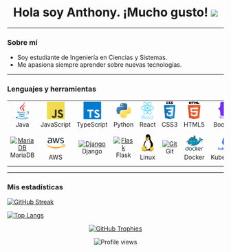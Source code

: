 <div id="badges" align="center">
  <img decoding="async" src="https://visitor-badge-reloaded.herokuapp.com/badge?page_id=anthony-97.anthony-97&color=00cf00" alt=""/>
</div>

<h1 align="center">
  Hola soy Anthony. ¡Mucho gusto!
  <img decoding="async" src="https://media.giphy.com/media/hvRJCLFzcasrR4ia7z/giphy.gif" width="30px"/>
</h1>

---

<div id="header" align="left">

<h3>Sobre mí</h3>
<ul>
  <li>Soy estudiante de Ingeniería en Ciencias y Sistemas.</li>
  <li>Me apasiona siempre aprender sobre nuevas tecnologías.</li>
</ul>

---
<h3>Lenguajes y herramientas</h3>
<table>
  <tr>
    <td align="center" width="80">
      <a href="https://www.java.com/" target="_blank">
        <img src="https://raw.githubusercontent.com/devicons/devicon/master/icons/java/java-original.svg" alt="Java" width="42" height="42" />
      </a><br />
      Java
    </td>
    <td align="center" width="80">
      <a href="https://developer.mozilla.org/en-US/docs/Web/JavaScript" target="_blank">
        <img src="https://raw.githubusercontent.com/devicons/devicon/master/icons/javascript/javascript-original.svg" alt="JavaScript" width="42" height="42" />
      </a><br />
      JavaScript
    </td>
    <td align="center" width="80">
      <a href="https://www.typescriptlang.org/" target="_blank">
        <img src="https://raw.githubusercontent.com/devicons/devicon/master/icons/typescript/typescript-original.svg" alt="TypeScript" width="42" height="42" />
      </a><br />
      TypeScript
    </td>
    <td align="center" width="80">
      <a href="https://www.python.org/" target="_blank">
        <img src="https://raw.githubusercontent.com/devicons/devicon/master/icons/python/python-original.svg" alt="Python" width="42" height="42" />
      </a><br />
      Python
    </td>
    <td align="center" width="80">
      <a href="https://reactjs.org/" target="_blank">
        <img src="https://raw.githubusercontent.com/devicons/devicon/master/icons/react/react-original-wordmark.svg" alt="React" width="42" height="42" />
      </a><br />
      React
    </td>
    <td align="center" width="80">
      <a href="https://developer.mozilla.org/en-US/docs/Web/CSS" target="_blank">
        <img src="https://raw.githubusercontent.com/devicons/devicon/master/icons/css3/css3-original-wordmark.svg" alt="CSS3" width="42" height="42" />
      </a><br />
      CSS3
    </td>
    <td align="center" width="80">
      <a href="https://developer.mozilla.org/en-US/docs/Web/HTML" target="_blank">
        <img src="https://raw.githubusercontent.com/devicons/devicon/master/icons/html5/html5-original-wordmark.svg" alt="HTML5" width="42" height="42" />
      </a><br />
      HTML5
    </td>
    <td align="center" width="80">
      <a href="https://getbootstrap.com/" target="_blank">
        <img src="https://raw.githubusercontent.com/devicons/devicon/master/icons/bootstrap/bootstrap-plain-wordmark.svg" alt="Bootstrap" width="42" height="42" />
      </a><br />
      Bootstrap
    </td>
    <td align="center" width="80">
      <a href="https://nodejs.org/" target="_blank">
        <img src="https://raw.githubusercontent.com/devicons/devicon/master/icons/nodejs/nodejs-original-wordmark.svg" alt="Node.js" width="42" height="42" />
      </a><br />
      Node.js
    </td>
    <td align="center" width="80">
      <a href="https://www.mysql.com/" target="_blank">
        <img src="https://raw.githubusercontent.com/devicons/devicon/master/icons/mysql/mysql-original-wordmark.svg" alt="MySQL" width="42" height="42" />
      </a><br />
      MySQL
    </td>
  </tr>
  <tr>
    <td align="center" width="80">
      <a href="https://mariadb.org/" target="_blank">
        <img src="https://www.vectorlogo.zone/logos/mariadb/mariadb-icon.svg" alt="MariaDB" width="42" height="42" />
      </a><br />
      MariaDB
    </td>
    <td align="center" width="80">
      <a href="https://aws.amazon.com/" target="_blank">
        <img src="https://raw.githubusercontent.com/devicons/devicon/master/icons/amazonwebservices/amazonwebservices-original-wordmark.svg" alt="AWS" width="42" height="42" />
      </a><br />
      AWS
    </td>
    <td align="center" width="80">
      <a href="https://www.djangoproject.com/" target="_blank">
        <img src="https://cdn.worldvectorlogo.com/logos/django.svg" alt="Django" width="42" height="42" />
      </a><br />
      Django
    </td>
    <td align="center" width="80">
      <a href="https://flask.palletsprojects.com/" target="_blank">
        <img src="https://cdn.jsdelivr.net/gh/devicons/devicon/icons/flask/flask-original.svg" alt="Flask" width="42" height="42" />
      </a><br />
      Flask
    </td>
    <td align="center" width="80">
      <a href="https://www.linux.org/" target="_blank">
        <img src="https://raw.githubusercontent.com/devicons/devicon/master/icons/linux/linux-original.svg" alt="Linux" width="42" height="42" />
      </a><br />
      Linux
    </td>
    <td align="center" width="80">
      <a href="https://git-scm.com/" target="_blank">
        <img src="https://www.vectorlogo.zone/logos/git-scm/git-scm-icon.svg" alt="Git" width="42" height="42" />
      </a><br />
      Git
    </td>
    <td align="center" width="80">
      <a href="https://www.docker.com/" target="_blank">
        <img src="https://raw.githubusercontent.com/devicons/devicon/master/icons/docker/docker-original-wordmark.svg" alt="Docker" width="42" height="42" />
      </a><br />
      Docker
    </td>
    <td align="center" width="80">
      <a href="https://kubernetes.io/" target="_blank">
        <img src="https://raw.githubusercontent.com/devicons/devicon/master/icons/kubernetes/kubernetes-plain-wordmark.svg" alt="Kubernetes" width="42" height="42" />
      </a><br />
      Kubernetes
    </td>
    <td align="center" width="80">
      <a href="https://www.microsoft.com/en-us/sql-server/" target="_blank">
        <img src="https://www.svgrepo.com/show/303229/microsoft-sql-server-logo.svg" alt="SQL Server" width="42" height="42" />
      </a><br />
      SQL Server
    </td>
    <td align="center" width="80">
      <a href="https://cloud.google.com/" target="_blank">
        <img src="https://raw.githubusercontent.com/devicons/devicon/master/icons/googlecloud/googlecloud-original.svg" alt="Google Cloud" width="42" height="42" />
      </a><br />
      Google Cloud
    </td>
  </tr>
</table>

---

<h3>Mis estadísticas</h3>

<!--GitHub Streak -->
<p>
  <a href="http://github-readme-streak-stats.herokuapp.com?user=anthony-97&theme=dark&background=000000">
    <img src="http://github-readme-streak-stats.herokuapp.com?user=anthony-97&theme=dark&background=000000" alt="GitHub Streak" />
  </a>
</p>

<!--Lenguajes más usados -->
<p>
  <a href="https://github.com/anuraghazra/github-readme-stats">
    <img src="https://github-readme-stats.vercel.app/api/top-langs/?username=anthony-97&layout=compact&theme=vision-friendly-dark" alt="Top Langs" />
  </a>
</p>

<!--GitHub Trophies-->
<p align="center">
  <a href="https://github.com/ryo-ma/github-profile-trophy">
    <img src="https://github-profile-trophy.vercel.app/?username=anthony-97&theme=onedark&row=1&margin-w=15&no-frame=true" alt="GitHub Trophies" />
  </a>
</p>

<!--Contador de visitas-->
<p align="center">
  <img src="https://komarev.com/ghpvc/?username=anthony-97&label=Profile%20views&color=0e75b6&style=flat" alt="Profile views" />
</p>